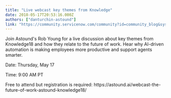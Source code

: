 ```yaml
---
title: "Live webcast key themes from Knowledge"
date: 2018-05-17T20:53:16.000Z
authors: ["danturchin-astound"]
link: "https://community.servicenow.com/community?id=community_blog&sys_id=98abf77edb4a17845322f4621f961904"
---
```

<p>Join Astound&#39;s Rob Young for a live discussion about key themes from Knowledge18 and how they relate to the future of work. Hear why AI-driven automation is making employees more productive and support agents smarter.</p>
<p>Date: Thursday, May 17</p>
<p>Time: 9:00 AM PT</p>
<p>Free to attend but registration is required: https://astound.ai/webcast-the-future-of-work-astound-knowledge18/</p>